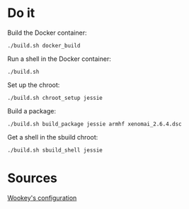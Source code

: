 # Do it

Build the Docker container:

    ./build.sh docker_build

Run a shell in the Docker container:

    ./build.sh

Set up the chroot:

    ./build.sh chroot_setup jessie

Build a package:

    ./build.sh build_package jessie armhf xenomai_2.6.4.dsc

Get a shell in the sbuild chroot:

	./build.sh sbuild_shell jessie

# Sources

[Wookey's configuration]

[Wookey's configuration]:
https://wiki.linaro.org/Platform/DevPlatform/CrossCompile/UsingMultiArch


